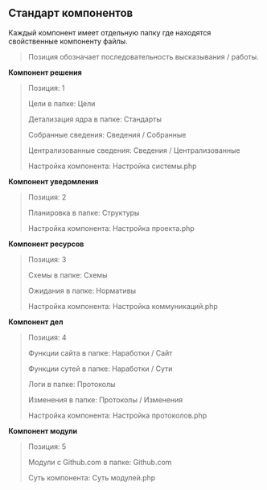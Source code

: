 ## Стандарт компонентов

Каждый компонент имеет отдельную папку где находятся свойственные компоненту файлы.

> Позиция обозначает последовательность высказывания / работы.

**Компонент решения**
> Позиция: 1
> 
> Цели в папке: Цели
> 
> Детализация ядра в папке: Стандарты
> 
> Собранные сведения: Сведения / Собранные
> 
> Централизованные сведения: Сведения / Централизованные
> 
> Настройка компонента: Настройка системы.php

**Компонент уведомления**
> Позиция: 2
> 
> Планировка в папке: Структуры
> 
> Настройка компонента: Настройка проекта.php

**Компонент ресурсов**
> Позиция: 3
> 
> Схемы в папке: Схемы
> 
> Ожидания в папке: Нормативы
> 
> Настройка компонента: Настройка коммуникаций.php

**Компонент дел**
> Позиция: 4
> 
> Функции сайта в папке: Наработки / Сайт
> 
> Функции сутей в папке: Наработки / Сути
> 
> Логи в папке: Протоколы
> 
> Изменения в папке: Протоколы / Изменения
> 
> Настройка компонента: Настройка протоколов.php


**Компонент модули**
> Позиция: 5
> 
> Модули с Github.com в папке: Github.com
> 
> Суть компонента: Суть модулей.php
